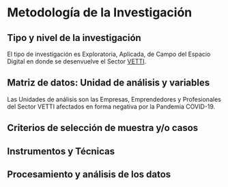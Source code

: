 # Metodología de la Investigación

## Tipo y nivel de la investigación
El tipo de investigación es Exploratoria, Aplicada, de Campo del Espacio Digital en donde se desenvuelve el Sector [VETTI](https://github.com/MaLauraAramburo/Tesina-Anteproyecto/blob/main/Estructura/Anteproyecto-Tesina/6-%20Marcos/Conceptual/VETTI.md).

## Matriz de datos: Unidad de análisis y variables
Las Unidades de análisis son las Empresas, Emprendedores y Profesionales del Sector VETTI afectados en forma negativa por la Pandemia COVID-19.

## Criterios de selección de muestra y/o casos

## Instrumentos y Técnicas

## Procesamiento y análisis de los datos
